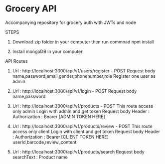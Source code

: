 # Grocery API
Accompanying repository for grocery auth with JWTs and node

STEPS

1) Download zip folder in your computer then run commnad
  npm install

2) Install mongoDB in your computer


API Routes

1) Url : http://localhost:3000/api/v1/users/register  - POST
  Request body
  name,password,email,gender,phonenumber,role
  Register one user as admin
  
2) Url : http://localhost:3000/api/v1/login  -  POST
   Request body
   name,password
   
3) Url : http://localhost:3000/api/v1/products - POST
   This route access only admin
   Login with admin and get token
   Request body
   Header : Authorization : Bearer [ADMIN TOKEN HERE]
   
4) Url : http://localhost:3000/api/v1/products/review   -  POST
   This route access only client
   Login with client and get token
   Request body
   Header : Authorization : Bearer [CLIENT TOKEN HERE]   
   userId,barcode,review_content

5) Url : http://localhost:3000/api/v1/products/search
   Request body
   searchText : Product name
